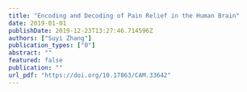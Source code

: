 ```yaml
---
title: "Encoding and Decoding of Pain Relief in the Human Brain"
date: 2019-01-01
publishDate: 2019-12-23T13:27:46.714596Z
authors: ["Suyi Zhang"]
publication_types: ["0"]
abstract: ""
featured: false
publication: ""
url_pdf: "https://doi.org/10.17863/CAM.33642"
---
```


